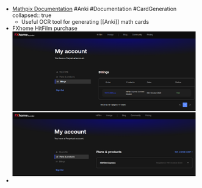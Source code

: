 - [Mathpix Documentation](https://mathpix.com/docs/snip/overview) #Anki #Documentation #CardGeneration
  collapsed:: true
	- Useful OCR tool for generating [[Anki]] math cards
- FXhome HitFilm purchase ![FXHome2022-07-21_23-38.png](../assets/FXHome2022-07-21_23-38_1658437622583_0.png) ![FxHome2022-07-21_23-37.png](../assets/FxHome2022-07-21_23-37_1658437648464_0.png)
-